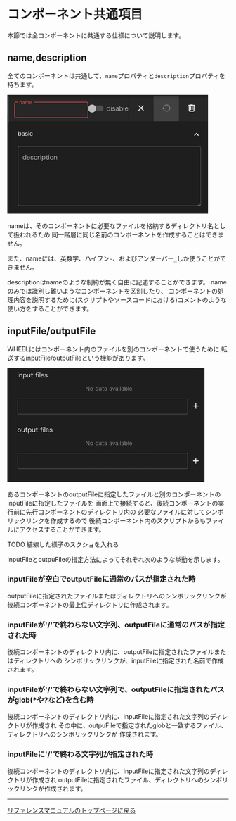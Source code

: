 # コンポーネント共通項目
本節では全コンポーネントに共通する仕様について説明します。

## name,description
全てのコンポーネントは共通して、`name`プロパティと`description`プロパティを持ちます。

![img](./img/name_description.png "name_and_description")

nameは、そのコンポーネントに必要なファイルを格納するディレクトリ名として扱われるため
同一階層に同じ名前のコンポーネントを作成することはできません。

また、nameには、英数字、ハイフン`-`、およびアンダーバー`_`しか使うことができません。

descriptionはnameのような制約が無く自由に記述することができます。
nameのみでは識別し難いようなコンポーネントを区別したり、
コンポーネントの処理内容を説明するために(スクリプトやソースコードにおける)コメントのような
使い方をすることができます。


## inputFile/outputFile
WHEELにはコンポーネント内のファイルを別のコンポーネントで使うために
転送するinputFile/outputFileという機能があります。

![img](./img/input_output_files.png "inputFiles_outputFiles")

あるコンポーネントのoutputFileに指定したファイルと別のコンポーネントのinputFileに指定したファイルを
画面上で接続すると、後続コンポーネントの実行前に先行コンポーネントのディレクトリ内の
必要なファイルに対してシンボリックリンクを作成するので
後続コンポーネント内のスクリプトからもファイルにアクセスすることができます。

TODO 結線した様子のスクショを入れる

inputFileとoutpuFileの指定方法によってそれぞれ次のような挙動を示します。

### inputFileが空白でoutputFileに通常のパスが指定された時
outputFileに指定されたファイルまたはディレクトリへのシンボリックリンクが
後続コンポーネントの最上位ディレクトリに作成されます。

### inputFileが'/'で終わらない文字列、outputFileに通常のパスが指定された時
後続コンポーネントのディレクトリ内に、outputFileに指定されたファイルまたはディレクトリへの
シンボリックリンクが、inputFileに指定された名前で作成されます。

### inputFileが'/'で終わらない文字列で、outputFileに指定されたパスがglob(\*や\?など)を含む時
後続コンポーネントのディレクトリ内に、inputFileに指定された文字列のディレクトリが作成され
その中に、outpuFileで指定されたglobと一致するファイル、ディレクトリへのシンボリックリンクが
作成されます。

### inputFileに'/'で終わる文字列が指定された時
後続コンポーネントのディレクトリ内に、inputFileに指定された文字列のディレクトリが作成され
outputFileに指定されたファイル、ディレクトリへのシンボリックリンクが作成されます。

--------
[リファレンスマニュアルのトップページに戻る](../index.md)
